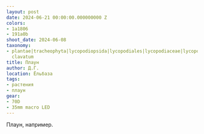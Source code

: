```yaml
---
layout: post
date: 2024-06-21 00:00:00.000000000 Z
colors:
- 1a1806
- 191a0b
shoot_date: 2024-06-08
taxonomy:
- plantae|tracheophyta|lycopodiopsida|lycopodiales|lycopodiaceae|lycopodium|lycopodium
  clavatum
title: Плаун
author: Д.Г.
location: Ёльбаза
tags:
- растения
- плаун
gear:
- 70D
- 35mm macro LED
---
```

Плаун, например.

